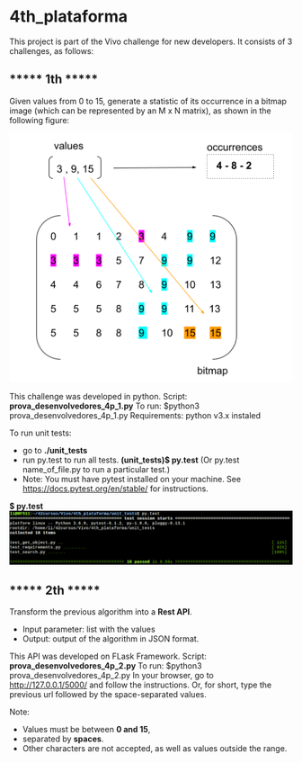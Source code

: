 # 4th_plataforma
This project is part of the Vivo challenge for new developers. It consists of 3 challenges, as follows:

<h2><b>***** 1th *****</b></h2>
Given values from 0 to 15, generate a statistic of its occurrence in a bitmap image (which can be represented by an M x N matrix), as shown in the following figure:

![1th](images/1.png)

This challenge was developed in python.
Script: <b>prova_desenvolvedores_4p_1.py</b>
To run: $python3 prova_desenvolvedores_4p_1.py
Requirements: python v3.x instaled
  
To run unit tests:
- go to <b>./unit_tests</b> 
- run py.test to run all tests. 
  <b>(unit_tests)$ py.test</b>
  (Or py.test name_of_file.py to run a particular test.)
- Note: You must have pytest installed on your machine. See https://docs.pytest.org/en/stable/ for instructions.

<b>$ py.test</b>
![1th](images/2.png)

<h2><b>***** 2th *****</b></h2>

Transform the previous algorithm into a <b>Rest API</b>.
- Input parameter: list with the values
- Output: output of the algorithm in JSON format.

This API was developed on FLask Framework. 
Script: <b>prova_desenvolvedores_4p_2.py</b>
To run: $python3 prova_desenvolvedores_4p_2.py
In your browser, go to http://127.0.0.1/5000/ and follow the instructions. 
Or, for short, type the previous url followed by the space-separated values.

Note: 
- Values must be between <b>0 and 15</b>, 
- separated by <b>spaces</b>. 
- Other characters are not accepted, as well as values outside the range.


